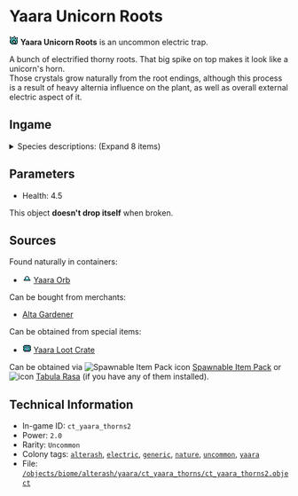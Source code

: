 # Yaara Unicorn Roots

<img src="https://raw.githubusercontent.com/Ceterai/Enternia/main/objects/biome/alterash/yaara/ct_yaara_thorns/icon.png" alt="Yaara Unicorn Roots icon" loading="lazy" height="16px" width="auto" /> **Yaara Unicorn Roots** is an uncommon electric trap.

A bunch of electrified thorny roots. That big spike on top makes it look like a unicorn's horn.  
Those crystals grow naturally from the root endings, although this process is a result of heavy alternia influence on the plant, as well as overall external electric aspect of it.

## Ingame

<details markdown="1"><summary>Species descriptions: (Expand 8 items)</summary>

- Alta: To some extent it's altas fault that these yaara roots are like this. Excessive alternia energy is to blame.
- Apex: I don't really beleive in unicorns, but this bunch of thorns remind me of one.
- Avian: The lonely spike at the top is still as deadly.
- Floran: Plant ssick with evil crysstal, Floran can't touch or getss hurt. Electrogirl fault.
- Glitch: Interested. This vine reminds me of glitch battle horses.
- Human: Do you believe in unicorns?
- Hylotl: That one looks like a narval's head to me. Rare and fascinating species.
- Novakid: Gotta keep my guard up, that one thorn's lookin' bity.

</details>

## Parameters

- Health: 4.5

This object **doesn't drop itself** when broken.

## Sources

Found naturally in containers:

- <img src="https://raw.githubusercontent.com/Ceterai/Enternia/main/objects/biome/alterash/yaara/decorative/orb/icon.png" alt="Yaara Orb icon" loading="lazy" height="16px" width="auto" /> [Yaara Orb](https://ceterai.github.io/MyEnternia/Wiki/YaaraOrb)

Can be bought from merchants:

- [Alta Gardener](https://ceterai.github.io/MyEnternia/Wiki/AltaGardener)

Can be obtained from special items:

- <img src="https://raw.githubusercontent.com/Ceterai/Enternia/main/items/active/alta/loot/biome/ct_yaara_loot.png" alt="Yaara Loot Crate icon" loading="lazy" height="16px" width="auto" /> [Yaara Loot Crate](https://ceterai.github.io/MyEnternia/Wiki/YaaraLootCrate)

Can be obtained via <img src="https://raw.githubusercontent.com/Silverfeelin/Starbound-SpawnableItemPack/master/interface/sip/iconSmall.png" alt="Spawnable Item Pack icon" width="18" height="14"/> [Spawnable Item Pack](https://steamcommunity.com/sharedfiles/filedetails/?id=733665104) or <img src="https://steamuserimages-a.akamaihd.net/ugc/263843960696222713/3EC9A7C005541F7D577EBCB8C5736B4EFC9973D6/" alt="icon" width="8" height="12"/> [Tabula Rasa](https://community.playstarbound.com/resources/the-tabula-rasa.3222/) (if you have any of them installed).

## Technical Information

- In-game ID: `ct_yaara_thorns2`
- Power: `2.0`
- Rarity: `Uncommon`
- Colony tags: [`alterash`](https://ceterai.github.io/MyEnternia/Wiki/Tags/Alterash), [`electric`](https://ceterai.github.io/MyEnternia/Wiki/Tags/Electric), [`generic`](https://ceterai.github.io/MyEnternia/Wiki/Tags/Generic), [`nature`](https://ceterai.github.io/MyEnternia/Wiki/Tags/Nature), [`uncommon`](https://ceterai.github.io/MyEnternia/Wiki/Tags/Uncommon), [`yaara`](https://ceterai.github.io/MyEnternia/Wiki/Tags/Yaara)
- File: [`/objects/biome/alterash/yaara/ct_yaara_thorns/ct_yaara_thorns2.object`](https://github.com/Ceterai/Enternia/blob/main/objects/biome/alterash/yaara/ct_yaara_thorns/ct_yaara_thorns2.object)
